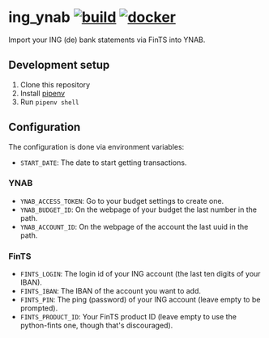 # ing_ynab [![build](https://github.com/bahlo/fints_ynab/workflows/build/badge.svg)](https://github.com/bahlo/ing_ynab/actions?query=workflow%3Abuild) [![docker](https://github.com/bahlo/ing_ynab/workflows/docker/badge.svg)](https://github.com/bahlo/ing_ynab/actions?query=workflow%3Adocker)

Import your ING (de) bank statements via FinTS into YNAB.

## Development setup

1. Clone this repository
2. Install [pipenv](https://pipenv.pypa.io/en/latest/)
3. Run `pipenv shell`

## Configuration

The configuration is done via environment variables:

* `START_DATE`: The date to start getting transactions.

### YNAB

* `YNAB_ACCESS_TOKEN`: Go to your budget settings to create one.
* `YNAB_BUDGET_ID`: On the webpage of your budget the last number in the path.
* `YNAB_ACCOUNT_ID`: On the webpage of the account the last uuid in the path.

### FinTS

* `FINTS_LOGIN`: The login id of your ING account (the last ten digits of your IBAN).
* `FINTS_IBAN`: The IBAN of the account you want to add.
* `FINTS_PIN`: The ping (password) of your ING account (leave empty to be prompted).
* `FINTS_PRODUCT_ID`: Your FinTS product ID (leave empty to use the python-fints one, though that's discouraged).
